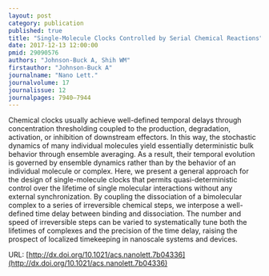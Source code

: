 ```yaml
---
layout: post
category: publication
published: true
title: "Single-Molecule Clocks Controlled by Serial Chemical Reactions"
date: 2017-12-13 12:00:00
pmid: 29090576
authors: "Johnson-Buck A, Shih WM"
firstauthor: "Johnson-Buck A"
journalname: "Nano Lett."
journalvolume: 17
journalissue: 12
journalpages: 7940–7944
---
```


Chemical clocks usually achieve well-defined temporal delays through concentration thresholding coupled to the production, degradation, activation, or inhibition of downstream effectors. In this way, the stochastic dynamics of many individual molecules yield essentially deterministic bulk behavior through ensemble averaging. As a result, their temporal evolution is governed by ensemble dynamics rather than by the behavior of an individual molecule or complex. Here, we present a general approach for the design of single-molecule clocks that permits quasi-deterministic control over the lifetime of single molecular interactions without any external synchronization. By coupling the dissociation of a bimolecular complex to a series of irreversible chemical steps, we interpose a well-defined time delay between binding and dissociation. The number and speed of irreversible steps can be varied to systematically tune both the lifetimes of complexes and the precision of the time delay, raising the prospect of localized timekeeping in nanoscale systems and devices.

URL: [http://dx.doi.org/10.1021/acs.nanolett.7b04336](http://dx.doi.org/10.1021/acs.nanolett.7b04336)
